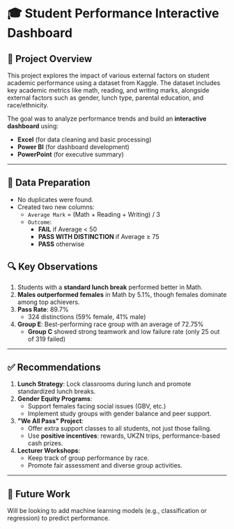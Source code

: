 # 🎓 Student Performance Interactive Dashboard

## 📌 Project Overview

This project explores the impact of various external factors on student academic performance using a dataset from Kaggle. The dataset includes key academic metrics like math, reading, and writing marks, alongside external factors such as gender, lunch type, parental education, and race/ethnicity.

The goal was to analyze performance trends and build an **interactive dashboard** using:

- **Excel** (for data cleaning and basic processing)
- **Power BI** (for dashboard development)
- **PowerPoint** (for executive summary)

---

## 🧼 Data Preparation

- No duplicates were found.
- Created two new columns:
  - `Average Mark` = (Math + Reading + Writing) / 3
  - `Outcome`: 
    - **FAIL** if Average < 50  
    - **PASS WITH DISTINCTION** if Average ≥ 75  
    - **PASS** otherwise

## 🔍 Key Observations

1. Students with a **standard lunch break** performed better in Math.
2. **Males outperformed females** in Math by 5.1%, though females dominate among top achievers.
3. **Pass Rate**: 89.7%  
   - 324 distinctions (59% female, 41% male)
4. **Group E**: Best-performing race group with an average of 72.75%
   - **Group C** showed strong teamwork and low failure rate (only 25 out of 319 failed)

---

## ✅ Recommendations

1. **Lunch Strategy**: Lock classrooms during lunch and promote standardized lunch breaks.
2. **Gender Equity Programs**:
   - Support females facing social issues (GBV, etc.)
   - Implement study groups with gender balance and peer support.
3. **"We All Pass" Project**:
   - Offer extra support classes to all students, not just those failing.
   - Use **positive incentives**: rewards, UKZN trips, performance-based cash prizes.
4. **Lecturer Workshops**:
   - Keep track of group performance by race.
   - Promote fair assessment and diverse group activities.

---

## 🚀 Future Work

Will be looking to add machine learning models (e.g., classification or regression) to predict performance.


